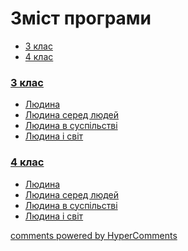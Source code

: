 <div id="hypercomments_widget" class="js-hypercomments-widget invisible"></div>

# Зміст програми

<ul class="nav nav-tabs">
<li class="active"><a data-toggle="tab" href="#home">3 клас</a></li>
<li><a data-toggle="tab" href="#menu1">4 клас</a></li>
</ul>

<div class="tab-content">
<div id="home" class="tab-pane fade in active">
<h3><a href="http://worldmon34.ed-era.com/3/3_klas.html">3 клас</a></h3>
<ul type="disc">
<li><a href="http://worldmon34.ed-era.com/3/lyduna.html">Людина</a></li>
<li><a href="http://worldmon34.ed-era.com/3/lyduna_s.html">Людина серед людей</a></li>
<li><a href="http://worldmon34.ed-era.com/3/lyduna_v_susp.html">Людина в суспільстві</a></li>
<li><a href="http://worldmon34.ed-era.com/3/lyduna_i_svit.html">Людина і світ</a></li>
</ul>
</div>
<div id="menu1" class="tab-pane fade">
<h3><a href="http://worldmon34.ed-era.com/4/4_klas.html">4 клас</a></h3>
<ul type="disc">
<li><a href="http://worldmon34.ed-era.com/4/lyduna.html">Людина</a></li>
<li><a href="http://worldmon34.ed-era.com/4/lyduna_s.html">Людина серед людей</a></li>
<li><a href="http://worldmon34.ed-era.com/4/lyduna_v_susp.html">Людина в суспільстві</a></li>
<li><a href="http://worldmon34.ed-era.com/4/lyduna_i_svit.html">Людина і світ</a></li>
</ul>
</div>
</div>

<div class="js-hypercomments-container">
<a href="http://hypercomments.com" class="hc-link" title="comments widget">comments powered by HyperComments</a>
</div>